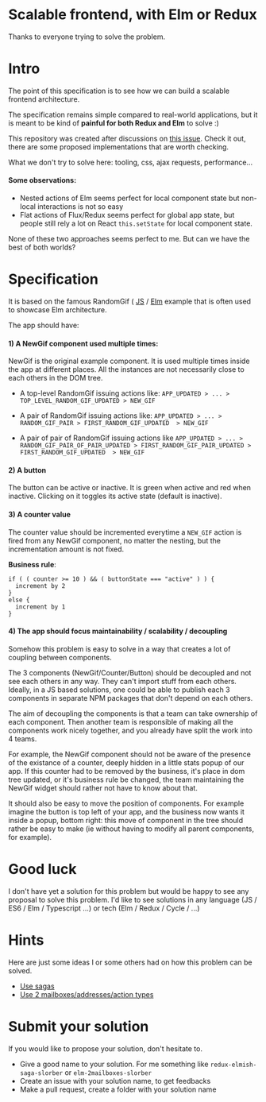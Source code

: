 # Scalable frontend, with Elm or Redux

Thanks to everyone trying to solve the problem.

# Intro

The point of this specification is to see how we can build a scalable frontend architecture.

The specification remains simple compared to real-world applications, but it is meant to be kind of **painful for both Redux and Elm** to solve :)

This repository was created after discussions on [this issue](https://github.com/jarvisaoieong/redux-architecture/issues/1). 
Check it out, there are some proposed implementations that are worth checking.

What we don't try to solve here: tooling, css, ajax requests, performance...

#### Some observations:

- Nested actions of Elm seems perfect for local component state but non-local interactions is not so easy
- Flat actions of Flux/Redux seems perfect for global app state, but people still rely a lot on React `this.setState` for local component state.

None of these two approaches seems perfect to me. But can we have the best of both worlds?

# Specification

It is based on the famous RandomGif ( [JS](https://github.com/jarvisaoieong/redux-architecture) / [Elm](https://github.com/evancz/elm-architecture-tutorial) example that is often used to showcase Elm architecture.

The app should have:

#### 1) A NewGif component used multiple times:

NewGif is the original example component. It is used multiple times inside the app at different places. All the instances are not necessarily close to each others in the DOM tree.

- A top-level RandomGif issuing actions like:
`APP_UPDATED > ... > TOP_LEVEL_RANDOM_GIF_UPDATED > NEW_GIF`

- A pair of RandomGif issuing actions like:
`APP_UPDATED > ... > RANDOM_GIF_PAIR > FIRST_RANDOM_GIF_UPDATED  > NEW_GIF`

- A pair of pair of RandomGif issuing actions like 
`APP_UPDATED > ... > RANDOM_GIF_PAIR_OF_PAIR_UPDATED > FIRST_RANDOM_GIF_PAIR_UPDATED > FIRST_RANDOM_GIF_UPDATED  > NEW_GIF`


#### 2) A button

The button can be active or inactive. It is green when active and red when inactive. Clicking on it toggles its active state (default is inactive).

#### 3) A counter value

The counter value should be incremented everytime a `NEW_GIF` action is fired from any NewGif component, no matter the nesting, but the incrementation amount is not fixed.

**Business rule**: 
```
if ( ( counter >= 10 ) && ( buttonState === "active" ) ) { 
  increment by 2 
} 
else { 
  increment by 1 
}
```

#### 4) The app should focus maintainability / scalability / decoupling

Somehow this problem is easy to solve in a way that creates a lot of coupling between components.

The 3 components (NewGif/Counter/Button) should be decoupled and not see each others in any way. 
They can't import stuff from each others. 
Ideally, in a JS based solutions, one could be able to publish each 3 components in separate NPM packages that don't depend on each others.

The aim of decoupling the components is that a team can take ownership of each component. Then another team is responsible of making all the components work nicely together, and you already have split the work into 4 teams.

For example, the NewGif component should not be aware of the presence of the existance of a counter, deeply hidden in a little stats popup of our app. If this counter had to be removed by the business, it's place in dom tree updated, or it's business rule be changed, the team maintaining the NewGif widget should rather not have to know about that.

It should also be easy to move the position of components. For example imagine the button is top left of your app, and the business now wants it inside a popup, bottom right: this move of component in the tree should rather be easy to make (ie without having to modify all parent components, for example).


# Good luck

I don't have yet a solution for this problem but would be happy to see any proposal to solve this problem. 
I'd like to see solutions in any language (JS / ES6 / Elm / Typescript ...) or tech (Elm / Redux / Cycle / ...)

# Hints

Here are just some ideas I or some others had on how this problem can be solved.

- [Use sagas](https://github.com/slorber/scalable-frontend-with-elm-or-redux/issues/1)
- [Use 2 mailboxes/addresses/action types](https://github.com/slorber/scalable-frontend-with-elm-or-redux/issues/2)

# Submit your solution

If you would like to propose your solution, don't hesitate to.

- Give a good name to your solution. For me something like `redux-elmish-saga-slorber` or `elm-2mailboxes-slorber`
- Create an issue with your solution name, to get feedbacks
- Make a pull request, create a folder with your solution name
